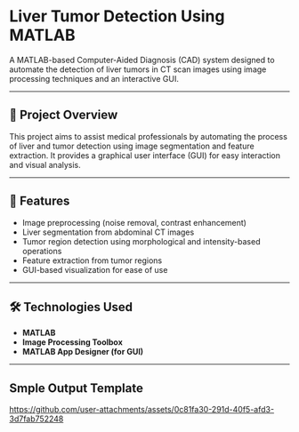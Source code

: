 # Liver Tumor Detection Using MATLAB

A MATLAB-based Computer-Aided Diagnosis (CAD) system designed to automate the detection of liver tumors in CT scan images using image processing techniques and an interactive GUI.

---

## 🧠 Project Overview

This project aims to assist medical professionals by automating the process of liver and tumor detection using image segmentation and feature extraction. It provides a graphical user interface (GUI) for easy interaction and visual analysis.

---

## 🎯 Features

- Image preprocessing (noise removal, contrast enhancement)
- Liver segmentation from abdominal CT images
- Tumor region detection using morphological and intensity-based operations
- Feature extraction from tumor regions
- GUI-based visualization for ease of use

---

## 🛠️ Technologies Used

- **MATLAB**
- **Image Processing Toolbox**
- **MATLAB App Designer (for GUI)**

---


## Smple Output Template

https://github.com/user-attachments/assets/0c81fa30-291d-40f5-afd3-3d7fab752248

